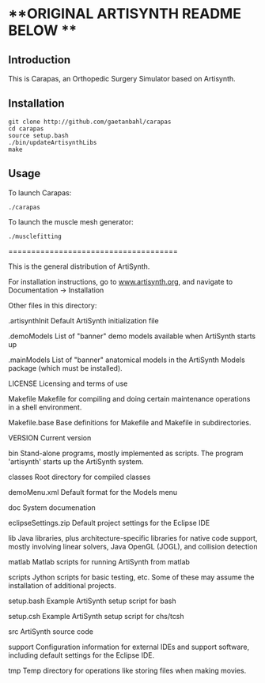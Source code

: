 **ORIGINAL ARTISYNTH README BELOW **
====================================

## Introduction

This is Carapas, an Orthopedic Surgery Simulator based on Artisynth.

## Installation

```
git clone http://github.com/gaetanbahl/carapas 
cd carapas
source setup.bash
./bin/updateArtisynthLibs
make
``` 

## Usage

To launch Carapas:

`./carapas`

To launch the muscle mesh generator:

`./musclefitting`


=====================================

This is the general distribution of ArtiSynth.

For installation instructions, go to www.artisynth.org, and navigate
to Documentation -> Installation

Other files in this directory:

.artisynthInit
    Default ArtiSynth initialization file

.demoModels 
    List of "banner" demo models available when ArtiSynth starts up

.mainModels 
    List of "banner" anatomical models in the ArtiSynth Models package
    (which must be installed).

LICENSE
    Licensing and terms of use

Makefile
    Makefile for compiling and doing certain maintenance operations in
    a shell environment.

Makefile.base
    Base definitions for Makefile and Makefile in subdirectories.

VERSION
    Current version

bin
    Stand-alone programs, mostly implemented as scripts. 
    The program 'artisynth' starts up the ArtiSynth system.

classes
    Root directory for compiled classes

demoMenu.xml
    Default format for the Models menu

doc
    System documenation

eclipseSettings.zip
    Default project settings for the Eclipse IDE

lib
    Java libraries, plus architecture-specific libraries for native code
    support, mostly involving linear solvers, Java OpenGL (JOGL), and
    collision detection

matlab
    Matlab scripts for running ArtiSynth from matlab

scripts
    Jython scripts for basic testing, etc. Some of these may assume
    the installation of additional projects.

setup.bash
    Example ArtiSynth setup script for bash

setup.csh
    Example ArtiSynth setup script for chs/tcsh

src
    ArtiSynth source code

support
    Configuration information for external IDEs and support software,
    including default settings for the Eclipse IDE.

tmp
    Temp directory for operations like storing files when making
    movies.

